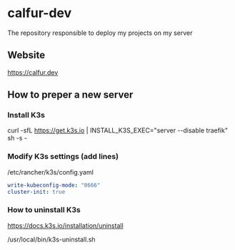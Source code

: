 # calfur-dev
The repository responsible to deploy my projects on my server

## Website
https://calfur.dev

## How to preper a new server
### Install K3s
curl -sfL https://get.k3s.io | INSTALL_K3S_EXEC="server --disable traefik" sh -s -
### Modify K3s settings (add lines)
/etc/rancher/k3s/config.yaml
```yaml
write-kubeconfig-mode: "0666"
cluster-init: true
```


### How to uninstall K3s
https://docs.k3s.io/installation/uninstall

/usr/local/bin/k3s-uninstall.sh
